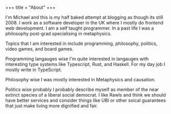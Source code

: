 +++
title = "About"
+++

I'm Michael and this is my half baked attempt at blogging as though its
still 2008. I work as a software developer in the UK where I mostly do
frontend web development. I am a self taught programmer. In a past life I was a
philosophy post-grad specialising in metaphysics.

Topics that I am interested in include programming, philosophy, politics, video
games, and board games.

Programming langauges wise I'm quite interested in langauges with interesting
type systems like Typescript, Rust, and Haskell.
For my day job I mostly write in TypeScript.

Philosophy wise I was mostly interested in Metaphysics and causation.

Politics wise probably I probably describe myself as member of the near extinct
species of a liberal social democrat. I like Rawls and think we should have
better services and consider things like UBI or other soical guarantees that
just make living more dignified and fair.
